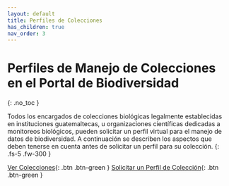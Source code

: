 ```yaml
---
layout: default
title: Perfiles de Colecciones
has_children: true
nav_order: 3
---
```



# Perfiles de Manejo de Colecciones en el Portal de Biodiversidad
{: .no_toc }

Todos los encargados de colecciones biológicas legalmente establecidas en instituciones guatemaltecas, u organizaciones científicas dedicadas a monitoreos biológicos, pueden solicitar un perfil virtual para el manejo de datos de biodiversidad. A continuación se describen los aspectos que deben tenerse en cuenta antes de solicitar un perfil para su colección.
{: .fs-5 .fw-300 }

[Ver Colecciones](https://biodiversidad.gt/portal/collections/index.php){: .btn .btn-green } 
[Solicitar un Perfil de Colección](https://guatemalaportal.github.io/docs/colecciones/unirse/){: .btn .btn-green } 
